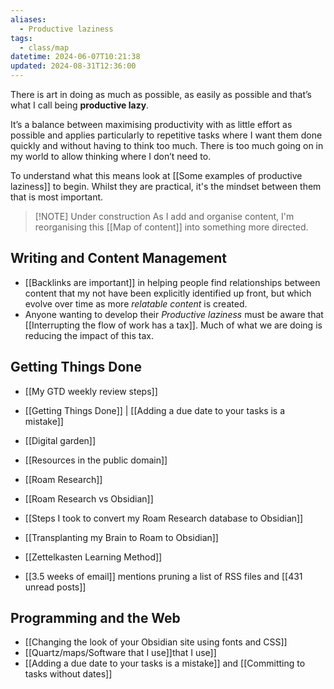 ```yaml
---
aliases:
  - Productive laziness
tags:
  - class/map
datetime: 2024-06-07T10:21:38
updated: 2024-08-31T12:36:00
---
```

There is art in doing as much as possible, as easily as possible and that’s what I call being **productive lazy**.

It’s a balance between maximising productivity with as little effort as possible and applies particularly to repetitive tasks where I want them done quickly and without having to think too much. There is too much going on in my world to allow thinking where I don’t need to.

To understand what this means look at [[Some examples of productive laziness]] to begin. Whilst they are practical, it's the mindset between them that is most important.

> [!NOTE] Under construction
> As I add and organise content, I'm reorganising this [[Map of content]] into something more directed.
## Writing and Content Management
- [[Backlinks are important]] in helping people find relationships between content that my not have been explicitly identified up front, but which evolve over time as more *relatable content* is created.
- Anyone wanting to develop their *Productive laziness* must be aware that [[Interrupting the flow of work has a tax]]. Much of what we are doing is reducing the impact of this tax.

## Getting Things Done
- [[My GTD weekly review steps]]
- [[Getting Things Done]] | [[Adding a due date to your tasks is a mistake]]

- [[Digital garden]]
- [[Resources in the public domain]]
- [[Roam Research]]
- [[Roam Research vs Obsidian]]
- [[Steps I took to convert my Roam Research database to Obsidian]]
- [[Transplanting my Brain to Roam to Obsidian]]
- [[Zettelkasten Learning Method]]
- [[3.5 weeks of email]] mentions pruning a list of RSS files and [[431 unread posts]]

## Programming and the Web
- [[Changing the look of your Obsidian site using fonts and CSS]]
- [[Quartz/maps/Software that I use]]that I use]]
- [[Adding a due date to your tasks is a mistake]] and [[Committing to tasks without dates]]